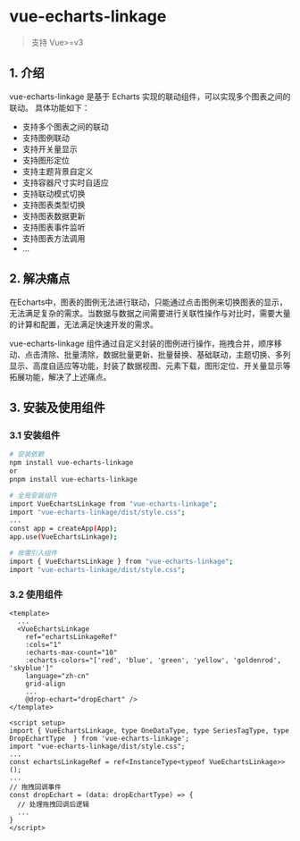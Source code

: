# vue-echarts-linkage
> 支持 Vue>=v3

## 1. 介绍

vue-echarts-linkage 是基于 Echarts 实现的联动组件，可以实现多个图表之间的联动。
具体功能如下：
- 支持多个图表之间的联动
- 支持图例联动
- 支持开关量显示
- 支持图形定位
- 支持主题背景自定义
- 支持容器尺寸实时自适应
- 支持联动模式切换
- 支持图表类型切换
- 支持图表数据更新
- 支持图表事件监听
- 支持图表方法调用
- ...

## 2. 解决痛点
在Echarts中，图表的图例无法进行联动，只能通过点击图例来切换图表的显示，无法满足复杂的需求。当数据与数据之间需要进行关联性操作与对比时，需要大量的计算和配置，无法满足快速开发的需求。

vue-echarts-linkage 组件通过自定义封装的图例进行操作，拖拽合并，顺序移动、点击清除、批量清除，数据批量更新、批量替换、基础联动，主题切换、多列显示、高度自适应等功能，封装了数据视图、元素下载，图形定位、开关量显示等拓展功能，解决了上述痛点。

## 3. 安装及使用组件

### 3.1 安装组件
```bash
# 安装依赖
npm install vue-echarts-linkage
or
pnpm install vue-echarts-linkage

# 全局安装组件
import VueEchartsLinkage from "vue-echarts-linkage";
import "vue-echarts-linkage/dist/style.css";
...
const app = createApp(App);
app.use(VueEchartsLinkage);

# 按需引入组件
import { VueEchartsLinkage } from "vue-echarts-linkage";
import "vue-echarts-linkage/dist/style.css";
```

### 3.2 使用组件

```vue
<template>
  ...
  <VueEchartsLinkage 
    ref="echartsLinkageRef" 
    :cols="1" 
    :echarts-max-count="10"
    :echarts-colors="['red', 'blue', 'green', 'yellow', 'goldenrod', 'skyblue']" 
    language="zh-cn"
    grid-align
    ...
    @drop-echart="dropEchart" />
</template>
```

```vue
<script setup>
import { VueEchartsLinkage, type OneDataType, type SeriesTagType, type DropEchartType  } from 'vue-echarts-linkage';
import "vue-echarts-linkage/dist/style.css";
...
const echartsLinkageRef = ref<InstanceType<typeof VueEchartsLinkage>>();
...
// 拖拽回调事件
const dropEchart = (data: dropEchartType) => {
  // 处理拖拽回调后逻辑
  ...
}
</script>
```


